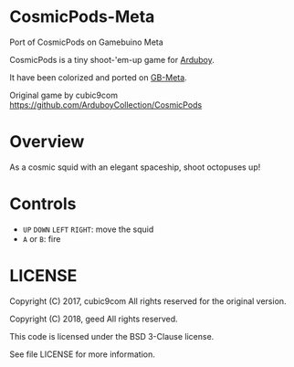 # CosmicPods-Meta

Port of CosmicPods on Gamebuino Meta

CosmicPods is a tiny shoot-'em-up game for [Arduboy](https://arduboy.com/).

It have been colorized and ported on [GB-Meta](https://gamebuino.com).

Original game by cubic9com
https://github.com/ArduboyCollection/CosmicPods

# Overview

As a cosmic squid with an elegant spaceship, shoot octopuses up!

# Controls

- `UP` `DOWN` `LEFT` `RIGHT`: move the squid
- `A` or `B`: fire

# LICENSE

Copyright (C) 2017, cubic9com All rights reserved for the original version.

Copyright (C) 2018, geed All rights reserved.

This code is licensed under the BSD 3-Clause license.

See file LICENSE for more information.
